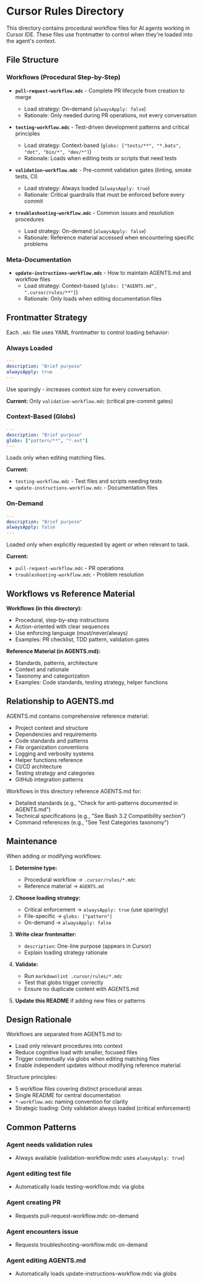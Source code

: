 # Cursor Rules Directory

This directory contains procedural workflow files for AI agents working in Cursor IDE.
These files use frontmatter to control when they're loaded into the agent's context.

## File Structure

### Workflows (Procedural Step-by-Step)

- **`pull-request-workflow.mdc`** - Complete PR lifecycle from creation to merge
  - Load strategy: On-demand (`alwaysApply: false`)
  - Rationale: Only needed during PR operations, not every conversation

- **`testing-workflow.mdc`** - Test-driven development patterns and critical principles
  - Load strategy: Context-based (`globs: ["tests/**", "*.bats", "dot", "bin/*", "dev/*"]`)
  - Rationale: Loads when editing tests or scripts that need tests

- **`validation-workflow.mdc`** - Pre-commit validation gates (linting, smoke tests, CI)
  - Load strategy: Always loaded (`alwaysApply: true`)
  - Rationale: Critical guardrails that must be enforced before every commit

- **`troubleshooting-workflow.mdc`** - Common issues and resolution procedures
  - Load strategy: On-demand (`alwaysApply: false`)
  - Rationale: Reference material accessed when encountering specific problems

### Meta-Documentation

- **`update-instructions-workflow.mdc`** - How to maintain AGENTS.md and workflow files
  - Load strategy: Context-based (`globs: ["AGENTS.md", ".cursor/rules/**"]`)
  - Rationale: Only loads when editing documentation files

## Frontmatter Strategy

Each `.mdc` file uses YAML frontmatter to control loading behavior:

### Always Loaded

```yaml
---
description: "Brief purpose"
alwaysApply: true
---
```

Use sparingly - increases context size for every conversation.

**Current:** Only `validation-workflow.mdc` (critical pre-commit gates)

### Context-Based (Globs)

```yaml
---
description: "Brief purpose"
globs: ["pattern/**", "*.ext"]
---
```

Loads only when editing matching files.

**Current:**

- `testing-workflow.mdc` - Test files and scripts needing tests
- `update-instructions-workflow.mdc` - Documentation files

### On-Demand

```yaml
---
description: "Brief purpose"
alwaysApply: false
---
```

Loaded only when explicitly requested by agent or when relevant to task.

**Current:**

- `pull-request-workflow.mdc` - PR operations
- `troubleshooting-workflow.mdc` - Problem resolution

## Workflows vs Reference Material

**Workflows (in this directory):**

- Procedural, step-by-step instructions
- Action-oriented with clear sequences
- Use enforcing language (must/never/always)
- Examples: PR checklist, TDD pattern, validation gates

**Reference Material (in AGENTS.md):**

- Standards, patterns, architecture
- Context and rationale
- Taxonomy and categorization
- Examples: Code standards, testing strategy, helper functions

## Relationship to AGENTS.md

AGENTS.md contains comprehensive reference material:

- Project context and structure
- Dependencies and requirements
- Code standards and patterns
- File organization conventions
- Logging and verbosity systems
- Helper functions reference
- CI/CD architecture
- Testing strategy and categories
- GitHub integration patterns

Workflows in this directory reference AGENTS.md for:

- Detailed standards (e.g., "Check for anti-patterns documented in AGENTS.md")
- Technical specifications (e.g., "See Bash 3.2 Compatibility section")
- Command references (e.g., "See Test Categories taxonomy")

## Maintenance

When adding or modifying workflows:

1. **Determine type:**
   - Procedural workflow → `.cursor/rules/*.mdc`
   - Reference material → `AGENTS.md`

2. **Choose loading strategy:**
   - Critical enforcement → `alwaysApply: true` (use sparingly)
   - File-specific → `globs: ["pattern"]`
   - On-demand → `alwaysApply: false`

3. **Write clear frontmatter:**
   - `description`: One-line purpose (appears in Cursor)
   - Explain loading strategy rationale

4. **Validate:**
   - Run `markdownlint .cursor/rules/*.mdc`
   - Test that globs trigger correctly
   - Ensure no duplicate content with AGENTS.md

5. **Update this README** if adding new files or patterns

## Design Rationale

Workflows are separated from AGENTS.md to:

- Load only relevant procedures into context
- Reduce cognitive load with smaller, focused files
- Trigger contextually via globs when editing matching files
- Enable independent updates without modifying reference material

Structure principles:

- 5 workflow files covering distinct procedural areas
- Single README for central documentation
- `*-workflow.mdc` naming convention for clarity
- Strategic loading: Only validation always loaded (critical enforcement)

## Common Patterns

### Agent needs validation rules

- Always available (validation-workflow.mdc uses `alwaysApply: true`)

### Agent editing test file

- Automatically loads testing-workflow.mdc via globs

### Agent creating PR

- Requests pull-request-workflow.mdc on-demand

### Agent encounters issue

- Requests troubleshooting-workflow.mdc on-demand

### Agent editing AGENTS.md

- Automatically loads update-instructions-workflow.mdc via globs
